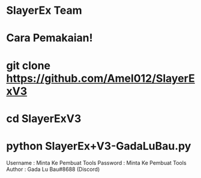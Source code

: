 # SlayerEx Team
# Cara Pemakaian!
# git clone https://github.com/Amel012/SlayerExV3
# cd SlayerExV3
# python SlayerEx+V3-GadaLuBau.py
Username : Minta Ke Pembuat Tools
Password : Minta Ke Pembuat Tools
Author : Gada Lu Bau#8688 (Discord)
